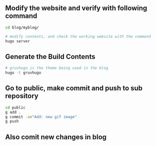 ## Modify the website and verify with following command
```sh
cd blog/myblog/

# modify contents, and check the working website with the command
hugo server
```

## Generate the Build Contents
```sh
# gruvhugo is the theme being used in the blog
hugo -t gruvhugo
```

## Go to public, make commit and push to sub repository
```sh
cd public
g add .
g commit -am"Add: new gif image"
g push
```

## Also comit new changes in blog 